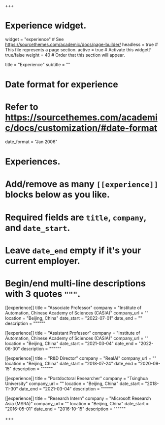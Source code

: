 +++
# Experience widget.
widget = "experience"  # See https://sourcethemes.com/academic/docs/page-builder/
headless = true  # This file represents a page section.
active = true  # Activate this widget? true/false
weight = 40  # Order that this section will appear.

title = "Experience"
subtitle = ""

# Date format for experience
#   Refer to https://sourcethemes.com/academic/docs/customization/#date-format
date_format = "Jan 2006"

# Experiences.
#   Add/remove as many `[[experience]]` blocks below as you like.
#   Required fields are `title`, `company`, and `date_start`.
#   Leave `date_end` empty if it's your current employer.
#   Begin/end multi-line descriptions with 3 quotes `"""`.

[[experience]]
  title = "Associate Professor"
  company = "Institute of Automation, Chinese Academy of Sciences (CASIA)"
  company_url = ""
  location = "Beijing, China"
  date_start = "2022-07-01"
  date_end = ""
  description = """"""

[[experience]]
  title = "Assistant Professor"
  company = "Institute of Automation, Chinese Academy of Sciences (CASIA)"
  company_url = ""
  location = "Beijing, China"
  date_start = "2021-03-04"
  date_end = "2022-06-30"
  description = """"""

[[experience]]
  title = "R&D Director"
  company = "RealAI"
  company_url = ""
  location = "Beijing, China"
  date_start = "2018-07-24"
  date_end = "2020-09-15"
  description = """"""

[[experience]]
  title = "Postdoctoral Researcher"
  company = "Tsinghua University"
  company_url = ""
  location = "Beijing, China"
  date_start = "2018-11-30"
  date_end = "2021-03-04"
  description = """"""

[[experience]]
  title = "Research Intern"
  company = "Microsoft Research Asia (MSRA)"
  company_url = ""
  location = "Beijing, China"
  date_start = "2016-05-01"
  date_end = "2016-10-15"
  description = """"""

+++
